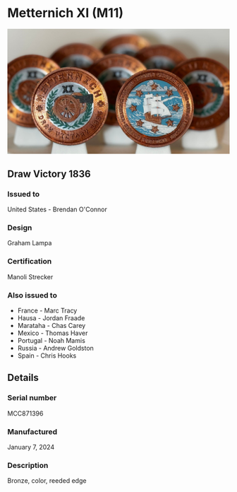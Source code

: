 # Metternich XI (M11)

![Metternich X1 Coins](m11-coins.jpg)

## Draw Victory 1836

### Issued to

United States - Brendan O'Connor

### Design

Graham Lampa

### Certification

Manoli Strecker

### Also issued to

* France - Marc Tracy
* Hausa - Jordan Fraade
* Marataha - Chas Carey
* Mexico - Thomas Haver
* Portugal - Noah Mamis
* Russia - Andrew Goldston
* Spain - Chris Hooks

## Details

### Serial number

MCC871396

### Manufactured
January 7, 2024

### Description

Bronze, color, reeded edge
